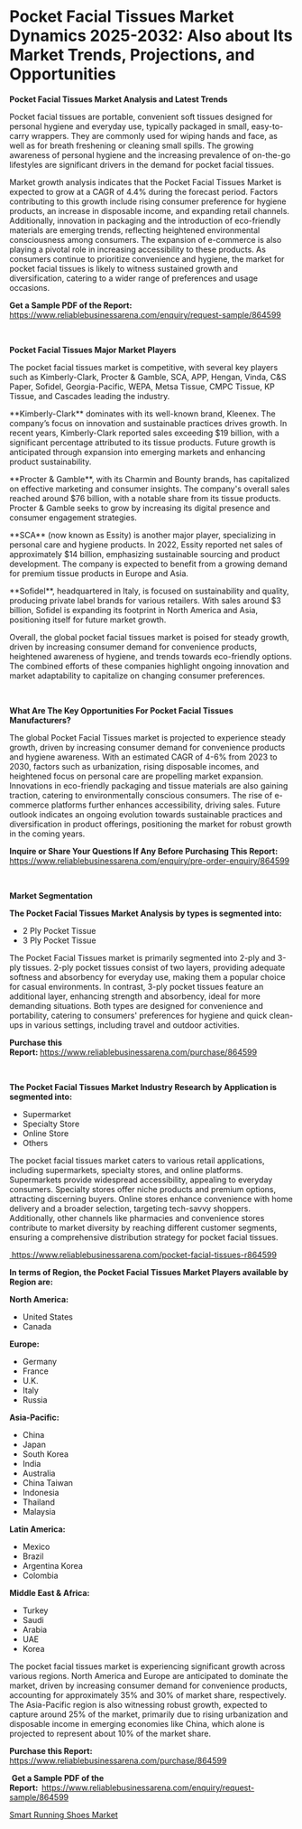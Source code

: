 <p><h1>Pocket Facial Tissues Market Dynamics 2025-2032: Also about Its Market Trends, Projections, and Opportunities</h1></p><p><strong>Pocket Facial Tissues Market Analysis and Latest Trends</strong></p>
<p><p>Pocket facial tissues are portable, convenient soft tissues designed for personal hygiene and everyday use, typically packaged in small, easy-to-carry wrappers. They are commonly used for wiping hands and face, as well as for breath freshening or cleaning small spills. The growing awareness of personal hygiene and the increasing prevalence of on-the-go lifestyles are significant drivers in the demand for pocket facial tissues.</p><p>Market growth analysis indicates that the Pocket Facial Tissues Market is expected to grow at a CAGR of 4.4% during the forecast period. Factors contributing to this growth include rising consumer preference for hygiene products, an increase in disposable income, and expanding retail channels. Additionally, innovation in packaging and the introduction of eco-friendly materials are emerging trends, reflecting heightened environmental consciousness among consumers. The expansion of e-commerce is also playing a pivotal role in increasing accessibility to these products. As consumers continue to prioritize convenience and hygiene, the market for pocket facial tissues is likely to witness sustained growth and diversification, catering to a wider range of preferences and usage occasions.</p></p>
<p><strong>Get a Sample PDF of the Report:&nbsp;</strong> <a href="https://www.reliablebusinessarena.com/enquiry/request-sample/864599?utm_campaign=2288&utm_medium=2&utm_source=Github&utm_content=ia&utm_term=07022025&utm_id=pocket-facial-tissues">https://www.reliablebusinessarena.com/enquiry/request-sample/864599</a></p>
<p>&nbsp;</p>
<p><strong>Pocket Facial Tissues Major Market Players</strong></p>
<p><p>The pocket facial tissues market is competitive, with several key players such as Kimberly-Clark, Procter & Gamble, SCA, APP, Hengan, Vinda, C&S Paper, Sofidel, Georgia-Pacific, WEPA, Metsa Tissue, CMPC Tissue, KP Tissue, and Cascades leading the industry. </p><p>**Kimberly-Clark** dominates with its well-known brand, Kleenex. The company’s focus on innovation and sustainable practices drives growth. In recent years, Kimberly-Clark reported sales exceeding $19 billion, with a significant percentage attributed to its tissue products. Future growth is anticipated through expansion into emerging markets and enhancing product sustainability.</p><p>**Procter & Gamble**, with its Charmin and Bounty brands, has capitalized on effective marketing and consumer insights. The company's overall sales reached around $76 billion, with a notable share from its tissue products. Procter & Gamble seeks to grow by increasing its digital presence and consumer engagement strategies.</p><p>**SCA** (now known as Essity) is another major player, specializing in personal care and hygiene products. In 2022, Essity reported net sales of approximately $14 billion, emphasizing sustainable sourcing and product development. The company is expected to benefit from a growing demand for premium tissue products in Europe and Asia.</p><p>**Sofidel**, headquartered in Italy, is focused on sustainability and quality, producing private label brands for various retailers. With sales around $3 billion, Sofidel is expanding its footprint in North America and Asia, positioning itself for future market growth.</p><p>Overall, the global pocket facial tissues market is poised for steady growth, driven by increasing consumer demand for convenience products, heightened awareness of hygiene, and trends towards eco-friendly options. The combined efforts of these companies highlight ongoing innovation and market adaptability to capitalize on changing consumer preferences.</p></p>
<p>&nbsp;</p>
<p><strong>What Are The Key Opportunities For Pocket Facial Tissues Manufacturers?</strong></p>
<p><p>The global Pocket Facial Tissues market is projected to experience steady growth, driven by increasing consumer demand for convenience products and hygiene awareness. With an estimated CAGR of 4-6% from 2023 to 2030, factors such as urbanization, rising disposable incomes, and heightened focus on personal care are propelling market expansion. Innovations in eco-friendly packaging and tissue materials are also gaining traction, catering to environmentally conscious consumers. The rise of e-commerce platforms further enhances accessibility, driving sales. Future outlook indicates an ongoing evolution towards sustainable practices and diversification in product offerings, positioning the market for robust growth in the coming years.</p></p>
<p><strong>Inquire or Share Your Questions If Any Before Purchasing This Report:</strong> <a href="https://www.reliablebusinessarena.com/enquiry/pre-order-enquiry/864599?utm_campaign=2288&utm_medium=2&utm_source=Github&utm_content=ia&utm_term=07022025&utm_id=pocket-facial-tissues">https://www.reliablebusinessarena.com/enquiry/pre-order-enquiry/864599</a></p>
<p>&nbsp;</p>
<p><strong>Market Segmentation</strong></p>
<p><strong>The Pocket Facial Tissues Market Analysis by types is segmented into:</strong></p>
<p><ul><li>2 Ply Pocket Tissue</li><li>3 Ply Pocket Tissue</li></ul></p>
<p><p>The Pocket Facial Tissues market is primarily segmented into 2-ply and 3-ply tissues. 2-ply pocket tissues consist of two layers, providing adequate softness and absorbency for everyday use, making them a popular choice for casual environments. In contrast, 3-ply pocket tissues feature an additional layer, enhancing strength and absorbency, ideal for more demanding situations. Both types are designed for convenience and portability, catering to consumers' preferences for hygiene and quick clean-ups in various settings, including travel and outdoor activities.</p></p>
<p><strong>Purchase this Report:&nbsp;</strong><a href="https://www.reliablebusinessarena.com/purchase/864599?utm_campaign=2288&utm_medium=2&utm_source=Github&utm_content=ia&utm_term=07022025&utm_id=pocket-facial-tissues">https://www.reliablebusinessarena.com/purchase/864599</a></p>
<p>&nbsp;</p>
<p><strong>The Pocket Facial Tissues Market Industry Research by Application is segmented into:</strong></p>
<p><ul><li>Supermarket</li><li>Specialty Store</li><li>Online Store</li><li>Others</li></ul></p>
<p><p>The pocket facial tissues market caters to various retail applications, including supermarkets, specialty stores, and online platforms. Supermarkets provide widespread accessibility, appealing to everyday consumers. Specialty stores offer niche products and premium options, attracting discerning buyers. Online stores enhance convenience with home delivery and a broader selection, targeting tech-savvy shoppers. Additionally, other channels like pharmacies and convenience stores contribute to market diversity by reaching different customer segments, ensuring a comprehensive distribution strategy for pocket facial tissues.</p></p>
<p><a href="https://www.reliablebusinessarena.com/pocket-facial-tissues-r864599?utm_campaign=2288&utm_medium=2&utm_source=Github&utm_content=ia&utm_term=07022025&utm_id=pocket-facial-tissues">&nbsp;https://www.reliablebusinessarena.com/pocket-facial-tissues-r864599</a></p>
<p><strong>In terms of Region, the Pocket Facial Tissues Market Players available by Region are:</strong></p>
<p>
    <p> <strong> North America: </strong>
        <ul>
            <li>United States</li>
            <li>Canada</li>
        </ul>
        </p> 
    <p> <strong> Europe: </strong>
        <ul>
            <li>Germany</li>
            <li>France</li>
            <li>U.K.</li>
            <li>Italy</li>
            <li>Russia</li>
        </ul>
        </p> 
    <p> <strong> Asia-Pacific: </strong>
        <ul>
            <li>China</li>
            <li>Japan</li>
            <li>South Korea</li>
            <li>India</li>
            <li>Australia</li>
            <li>China Taiwan</li>
            <li>Indonesia</li>
            <li>Thailand</li>
            <li>Malaysia</li>
        </ul>
        </p> 
    <p> <strong> Latin America: </strong>
        <ul>
            <li>Mexico</li>
            <li>Brazil</li>
            <li>Argentina Korea</li>
            <li>Colombia</li>
        </ul>
        </p> 
    <p> <strong> Middle East & Africa: </strong>
        <ul>
            <li>Turkey</li>
            <li>Saudi</li>
            <li>Arabia</li>
            <li>UAE</li>
            <li>Korea</li>
        </ul>
    </p>
    </p>
<p><p>The pocket facial tissues market is experiencing significant growth across various regions. North America and Europe are anticipated to dominate the market, driven by increasing consumer demand for convenience products, accounting for approximately 35% and 30% of market share, respectively. The Asia-Pacific region is also witnessing robust growth, expected to capture around 25% of the market, primarily due to rising urbanization and disposable income in emerging economies like China, which alone is projected to represent about 10% of the market share.</p></p>
<p><strong>Purchase this Report: </strong><a href="https://www.reliablebusinessarena.com/purchase/864599?utm_campaign=2288&utm_medium=2&utm_source=Github&utm_content=ia&utm_term=07022025&utm_id=pocket-facial-tissues">https://www.reliablebusinessarena.com/purchase/864599</a></p>
<p>&nbsp;<strong>Get a Sample PDF of the Report:&nbsp;&nbsp;</strong><a href="https://www.reliablebusinessarena.com/enquiry/request-sample/864599?utm_campaign=2288&utm_medium=2&utm_source=Github&utm_content=ia&utm_term=07022025&utm_id=pocket-facial-tissues">https://www.reliablebusinessarena.com/enquiry/request-sample/864599</a></p>
<p><strong></strong></p>
<p><p><a href="https://github.com/suleimannichelle7/Market-Research-Report-List-1/blob/main/smart-running-shoes-market.md?utm_campaign=2288&utm_medium=2&utm_source=Github&utm_content=ia&utm_term=07022025&utm_id=pocket-facial-tissues">Smart Running Shoes Market</a></p></p>
